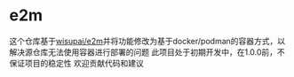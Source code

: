 # e2m
这个仓库基于[wisupai/e2m](https://github.com/wisupai/e2m)并将功能修改为基于docker/podman的容器方式，以解决源仓库无法使用容器进行部署的问题
此项目处于初期开发中，在1.0.0前，不保证项目的稳定性
欢迎贡献代码和建议
